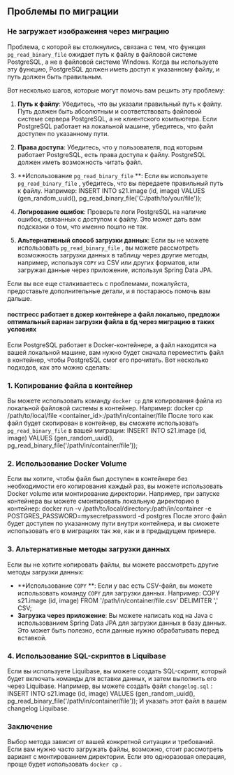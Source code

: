 ## Проблемы по миграции

### Не загружает изображеиня через миграцию

Проблема, с которой вы столкнулись, связана с тем, что функция  `pg_read_binary_file`  ожидает путь к файлу в файловой системе PostgreSQL, а не в файловой системе Windows. Когда вы используете эту функцию, PostgreSQL должен иметь доступ к указанному файлу, и путь должен быть правильным.

Вот несколько шагов, которые могут помочь вам решить эту проблему:

1. **Путь к файлу**: Убедитесь, что вы указали правильный путь к файлу. Путь должен быть абсолютным и соответствовать файловой системе сервера PostgreSQL, а не клиентского компьютера. Если PostgreSQL работает на локальной машине, убедитесь, что файл доступен по указанному пути.

2. **Права доступа**: Убедитесь, что у пользователя, под которым работает PostgreSQL, есть права доступа к файлу. PostgreSQL должен иметь возможность читать файл.

3. **Использование  `pg_read_binary_file` **: Если вы используете  `pg_read_binary_file` , убедитесь, что вы передаете правильный путь к файлу. Например:
   INSERT INTO s21.image (id, image)
   VALUES (gen_random_uuid(), pg_read_binary_file('C:/path/to/your/file'));
4. **Логирование ошибок**: Проверьте логи PostgreSQL на наличие ошибок, связанных с доступом к файлу. Это может дать вам подсказки о том, что именно пошло не так.

5. **Альтернативный способ загрузки данных**: Если вы не можете использовать  `pg_read_binary_file` , вы можете рассмотреть возможность загрузки данных в таблицу через другие методы, например, используя  `COPY`  из CSV или других форматов, или загружая данные через приложение, используя Spring Data JPA.

Если вы все еще сталкиваетесь с проблемами, пожалуйста, предоставьте дополнительные детали, и я постараюсь помочь вам дальше.

#### постгресс работает в докер контейнере а файл локально, предложи оптимальный вариан загрузки файла в бд через миграцию в таких условиях

Если PostgreSQL работает в Docker-контейнере, а файл находится на вашей локальной машине, вам нужно будет сначала переместить файл в контейнер, чтобы PostgreSQL смог его прочитать. Вот несколько подходов, как это можно сделать:

### 1. Копирование файла в контейнер

Вы можете использовать команду  `docker cp`  для копирования файла из локальной файловой системы в контейнер. Например:
docker cp /path/to/local/file <container_id>:/path/in/container/file
После того как файл будет скопирован в контейнер, вы сможете использовать  `pg_read_binary_file`  в вашей миграции:
INSERT INTO s21.image (id, image)
VALUES (gen_random_uuid(), pg_read_binary_file('/path/in/container/file'));
### 2. Использование Docker Volume

Если вы хотите, чтобы файл был доступен в контейнере без необходимости его копирования каждый раз, вы можете использовать Docker volume или монтирование директории. Например, при запуске контейнера вы можете смонтировать локальную директорию в контейнер:
docker run -v /path/to/local/directory:/path/in/container -e POSTGRES_PASSWORD=mysecretpassword -d postgres
После этого файл будет доступен по указанному пути внутри контейнера, и вы сможете использовать его в миграциях так же, как и в предыдущем примере.

### 3. Альтернативные методы загрузки данных

Если вы не хотите копировать файлы, вы можете рассмотреть другие методы загрузки данных:

- **Использование  `COPY` **: Если у вас есть CSV-файл, вы можете использовать команду  `COPY`  для загрузки данных. Например:
  COPY s21.image (id, image) FROM '/path/in/container/file.csv' DELIMITER ',' CSV;
- **Загрузка через приложение**: Вы можете написать код на Java с использованием Spring Data JPA для загрузки данных в базу данных. Это может быть полезно, если данные нужно обрабатывать перед вставкой.

### 4. Использование SQL-скриптов в Liquibase

Если вы используете Liquibase, вы можете создать SQL-скрипт, который будет включать команды для вставки данных, и затем выполнить его через Liquibase. Например, вы можете создать файл  `changelog.sql` :
INSERT INTO s21.image (id, image)
VALUES (gen_random_uuid(), pg_read_binary_file('/path/in/container/file'));
И указать этот файл в вашем changelog Liquibase.

### Заключение

Выбор метода зависит от вашей конкретной ситуации и требований. Если вам нужно часто загружать файлы, возможно, стоит рассмотреть вариант с монтированием директории. Если это одноразовая операция, проще будет использовать  `docker cp` .



